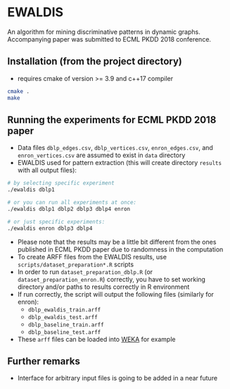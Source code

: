EWALDIS
===================

An algorithm for mining discriminative patterns in dynamic graphs.
Accompanying paper was submitted to ECML PKDD 2018 conference.

## Installation (from the project directory)

- requires cmake of version >= 3.9 and c++17 compiler

```sh
cmake .
make
```

## Running the experiments for ECML PKDD 2018 paper

- Data files `dblp_edges.csv`, `dblp_vertices.csv`, `enron_edges.csv`, and `enron_vertices.csv` are assumed to exist in `data` directory
- EWALDIS used for pattern extraction (this will create directory `results` with all output files):

```sh
# by selecting specific experiment
./ewaldis dblp1

# or you can run all experiments at once:
./ewaldis dblp1 dblp2 dblp3 dblp4 enron

# or just specific experiments:
./ewaldis enron dblp3 dblp4
```

- Please note that the results may be a little bit different from the ones published in ECML PKDD paper due to randomness in the computation
- To create ARFF files from the EWALDIS results, use `scripts/dataset_preparation*.R` scripts
- In order to run `dataset_preparation_dblp.R` (or `dataset_preparation_enron.R`) correctly,
you have to set working directory and/or paths to results correctly in R environment
- If run correctly, the script will output the following files (similarly for enron):
   - `dblp_ewaldis_train.arff`
   - `dblp_ewaldis_test.arff`
   - `dblp_baseline_train.arff`
   - `dblp_baseline_test.arff`
- These `arff` files can be loaded into [WEKA](https://www.cs.waikato.ac.nz/ml/weka/) for example

## Further remarks

- Interface for arbitrary input files is going to be added in a near future
